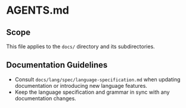 # AGENTS.md

## Scope
This file applies to the `docs/` directory and its subdirectories.

## Documentation Guidelines
* Consult `docs/lang/spec/language-specification.md` when updating documentation or introducing new language features.
* Keep the language specification and grammar in sync with any documentation changes.
